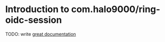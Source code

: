 # Introduction to com.halo9000/ring-oidc-session

TODO: write [great documentation](http://jacobian.org/writing/what-to-write/)
